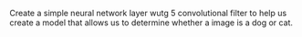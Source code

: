 Create a simple neural network layer wutg 5 convolutional filter to help us create a model that allows us to determine whether a image is a dog or cat.
